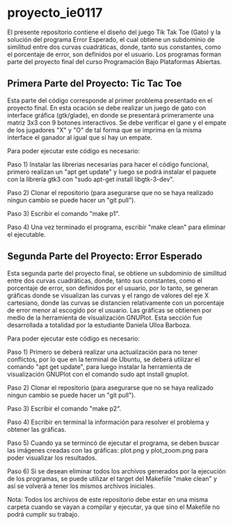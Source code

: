 # proyecto_ie0117
El presente repositorio contiene el diseño del juego Tik Tak Toe (Gato) y la solución del programa Error Esperado, el cual obtiene un subdominio de similitud entre dos curvas cuadráticas, donde, tanto sus constantes, como el porcentaje de error, son definidos por el usuario. Los programas forman parte del proyecto final del curso Programación Bajo Plataformas Abiertas.

## Primera Parte del Proyecto: Tic Tac Toe
Esta parte del código corresponde al primer problema presentado en el proyecto final. En esta ocación se debe realizar un juego de gato con interface gráfica (gtk/glade), en donde se presentará primeramente una matriz 3x3 con 9 botones interactivos. Se debe verificar el gane y el empate de los jugadores "X" y "O" de tal forma que se imprima en la misma interface el ganador al igual que si hay un empate.

Para poder ejecutar este código es necesario:

Paso 1) Instalar las librerias necesarias para hacer el código funcional, primero realizan un "apt get update" y luego se podrá instalar el paquete con la librería gtk3 con "sudo apt-get install libgtk-3-dev".

Paso 2) Clonar el repositorio (para asegurarse que no se haya realizado ningun cambio se puede hacer un "git pull").

Paso 3) Escribir el comando "make p1".

Paso 4) Una vez terminado el programa, escribir "make clean" para eliminar el ejecutable.

## Segunda Parte del Proyecto: Error Esperado
Esta segunda parte del proyecto final, se obtiene un subdominio de similitud entre dos curvas cuadráticas, donde, tanto sus constantes, como el porcentaje de error, son definidos por el usuario, por lo tanto, se generan gráficas donde se visualizan las curvas y el rango de valores del eje X cartesiano, donde las curvas se distancien relativamente con un porcentaje de error menor al escogido por el usuario. Las gráficas se obtienen por medio de la herramienta de visualización GNUPlot. Esta sección fue desarrollada a totalidad por la estudiante Daniela Ulloa Barboza.

Para poder ejecutar este código es necesario:

Paso 1) Primero se deberá realizar una actualización para no tener conflictos, por lo que en la terminal de Ubuntu, se deberá utilizar el comando "apt get update", para luego instalar la herramienta de visualización GNUPlot con el comando sudo apt install gnuplot.

Paso 2) Clonar el repositorio (para asegurarse que no se haya realizado ningun cambio se puede hacer un "git pull").

Paso 3) Escribir el comando "make p2".

Paso 4) Escribir en terminal la información para resolver el problema y obtener las gráficas.

Paso 5) Cuando ya se termincó de ejecutar el programa, se deben buscar las imágenes creadas con las gráficas: plot.png y plot_zoom.png para poder visualizar los resultados.

Paso 6) Si se desean eliminar todos los archivos generados por la ejecución de los programas, se puede utilizar el target del Makefiile "make clean" y así se volverá a tener los mismos archivos iniciales.

Nota: Todos los archivos de este repositorio debe estar en una misma carpeta cuando se vayan a compilar y ejecutar, ya que sino el Makefile no podrá cumplir su trabajo.
